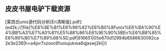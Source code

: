## 皮皮书屋电驴下载资源 

[Extending jQuery.pdf]: (ed2k://|file|Extending%20jQuery.pdf|16632657|9a673b94b6b4c39bdb936e6f5bcfe9de|h=pytcnflynhm6hzkgce23hl7a672uhlzy|/)

[JUNOS Cookbook.chm]: (ed2k://|file|JUNOS%20Cookbook.chm|1451746|b49011396065a12c525f5221e5c7e176|h=h3pdh7jsjwinbsttvvebfrl4fahaf7lh|/)

[Career Warfare.chm]: (ed2k://|file|Career%20Warfare.chm|376784|59ee27a21f95a6f953ecf9aaa970a5c4|h=qlcmr2kbl2y6npadp4uudrbisdy6l2mr|/)

[LINQ Unleashed_ for C#.pdf]: (ed2k://|file|LINQ%20Unleashed_%20for%20C%23.pdf|5755232|b0c8d0b19d675082c482e074f845d802|h=mzlkkolmhids77gzinssgifbymmaf4xm|/)

[Microsoft Windows Home Server Unleashed, Portable Documents, 2nd Edition.pdf]: (ed2k://|file|Microsoft%20Windows%20Home%20Server%20Unleashed%2C%20Portable%20Documents%2C%202nd%20Edition.pdf|23552925|bd3e28207857557ddffe49d41fe16360|h=hicgzwteummsgkisla5rag6sy5yuxnuo|/)

[Software Engineering for Games Developer.pdf]: (ed2k://|file|Software%20Engineering%20for%20Games%20Developer.pdf|24678542|ad16efa425b6d025c9fe34593d270232|h=tvc6cxvr2gzaclep2p7m6lbhfe2mx2gi|/)

[Software Abstractions, Revised Edition.pdf]: (ed2k://|file|Software%20Abstractions%2C%20Revised%20Edition.pdf|2157746|dbdb737c5123a27dff4beb9713c50c76|h=2vtj3f6gpbkhtxmpeds22gwhtdqregw4|/)

[WordPress 3 Plugin Development Essentials.pdf]: (ed2k://|file|WordPress%203%20Plugin%20Development%20Essentials.pdf|5627085|13cdfb1e19517119cd1d7dc08f842c60|h=4p7hwd2hudtpytbmr5l7osypnfdobh2i|/)

[MCITP Self-Paced Training Kit (Exam 70-646)_ Windows Server® 2008 Administrator.pdf]: (ed2k://|file|MCITP%20Self-Paced%20Training%20Kit%20%28Exam%2070-646%29_%20Windows%20Server%C2%AE%202008%20Administrator.pdf|11181743|75f26c82a0e50ec6b69fe1240e1b1dbb|h=hq777j2iuoabbejkd3zxevge5fqeydme|/)

[写给大家看的面向对象编程书(第3版).pdf]: (ed2k://|file|%E5%86%99%E7%BB%99%E5%A4%A7%E5%AE%B6%E7%9C%8B%E7%9A%84%E9%9D%A2%E5%90%91%E5%AF%B9%E8%B1%A1%E7%BC%96%E7%A8%8B%E4%B9%A6%28%E7%AC%AC3%E7%89%88%29.pdf|32312726|905ed4f31cf3b13ccc77628f64211cdb|h=5lki7c6v4aldq22vq22msgcz57gotdf5|/)

[My iPhone (covers 3G, 3Gs and 4 running iOS4), 4th Edition.pdf]: (ed2k://|file|My%20iPhone%20%28covers%203G%2C%203Gs%20and%204%20running%20iOS4%29%2C%204th%20Edition.pdf|49214878|1608a07124f3845eab94f54574d32737|h=crfjebu3kfaixxqnmucrkcame5ppefs3|/)

[R语言实战 中文版 （全4章）.pdf]: (ed2k://|file|R%E8%AF%AD%E8%A8%80%E5%AE%9E%E6%88%98%20%E4%B8%AD%E6%96%87%E7%89%88%20%EF%BC%88%E5%85%A84%E7%AB%A0%EF%BC%89.pdf|23609380|f4e451f5635dd2c486166622e7429307|h=2ejxozgy2ruohtmdvabh3tfwgzokvyjd|/)

[The Essential Guide to HTML5.pdf]: (ed2k://|file|The%20Essential%20Guide%20to%20HTML5.pdf|13041574|6fd41c46e53c715347af4b12f6d527d0|h=x4frm7pthdltl5dfjsmzpxcl6kwcmom2|/)

[SSH, The Secure Shell_ The Definitive Guide.pdf]: (ed2k://|file|SSH%2C%20The%20Secure%20Shell_%20The%20Definitive%20Guide.pdf|10218146|8b274bd5a649b0dd326971bedd2fd9cd|h=n7egrujfovnaatady7z45juiswjgqro6|/)

[失控【完整版】【中文】.pdf]: (ed2k://|file|%E5%A4%B1%E6%8E%A7%E3%80%90%E5%AE%8C%E6%95%B4%E7%89%88%E3%80%91%E3%80%90%E4%B8%AD%E6%96%87%E3%80%91.pdf|2154212|51167358c8d7d96ae537266175abebb7|h=ga4i5zltv5altvf4aypccs3qjpywbn4v|/)

[OpenSceneGraph 3 Cookbook.pdf]: (ed2k://|file|OpenSceneGraph%203%20Cookbook.pdf|6013582|37082f4feed49ccd82e003ce0b147b1b|h=xbeityjwblbp5pce3b3bujtnh6dxdfog|/)

[TeX for the Impatient.pdf]: (ed2k://|file|TeX%20for%20the%20Impatient.pdf|1421239|6ec937a723b2096de1cf4e469c50db64|h=ci7wii7ldowhyq7jhaq7kuwixhhjtuti|/)

[Sencha Touch Cookbook(2nd edition).pdf]: (ed2k://|file|Sencha%20Touch%20Cookbook%282nd%20edition%29.pdf|3015996|2ed56bd3a275f898c726f5c5414d803f|h=id77baidob7gjd2indp3gnj22gmfzsym|/)

[70-463 Implementing a Data Warehouse with Microsoft SQL Server 2012.pdf]: (ed2k://|file|70-463%20Implementing%20a%20Data%20Warehouse%20with%20Microsoft%20SQL%20Server%202012.pdf|28137654|6b9080914b8bc74f78578398ddbeea6f|h=vsir4xc76tbkyl7mn4tx6wakp5wrml7x|/)

[Practical C Programming, 3rd Edition (canonical PDF).pdf]: (ed2k://|file|Practical%20C%20Programming%2C%203rd%20Edition%20%28canonical%20PDF%29.pdf|10822626|368bd59cee7e3e1e79cb244c79b20a51|h=helvyef55fkr6nosdkyqhbjtu5t2mvl3|/)

[The Java EE 6 Tutorial, Volume II, Advanced topic.pdf]: (ed2k://|file|The%20Java%20EE%206%20Tutorial%2C%20Volume%20II%2C%20Advanced%20topic.pdf|6922044|042038253b62edbcffde3763f917521e|h=7xw6tdew4koe33d7uvvr2knayj6gwomv|/)

[Differential Equations, Dynamical Systems, and an Introduction to Chaos, Third Edition.pdf]: (ed2k://|file|Differential%20Equations%2C%20Dynamical%20Systems%2C%20and%20an%20Introduction%20to%20Chaos%2C%20Third%20Edition.pdf|6560737|cb428c65f1c56a84cfa53e38e4e4c520|h=xi5si5xvmzadxtq7ead3wmvxu5k33jby|/)

[Java EE 7 Essentials.pdf]: (ed2k://|file|Java%20EE%207%20Essentials.pdf|18977832|43259837afbbe1beeae7a0b85d18d2de|h=ortjywcawk4rz4cr2fca5s2ndhyelktc|/)

[How to Do Everything iPad.pdf]: (ed2k://|file|How%20to%20Do%20Everything%20iPad.pdf|10687539|7a847791de88fb63c6ff20c7e05e3df3|h=3rqiy5gtp3rh5muu5chqj3ddrfqoraxq|/)

[古今数学思想（二）.pdf]: (ed2k://|file|%E5%8F%A4%E4%BB%8A%E6%95%B0%E5%AD%A6%E6%80%9D%E6%83%B3%EF%BC%88%E4%BA%8C%EF%BC%89.pdf|14211397|4fc5c7e0259f8822c4893f466afe4edc|h=4d3z6kbfetk6fqnv7lxeksqxj75jie5i|/)

[nRF无线SOC单片机原理与高级应用.pdf]: (ed2k://|file|nRF%E6%97%A0%E7%BA%BFSOC%E5%8D%95%E7%89%87%E6%9C%BA%E5%8E%9F%E7%90%86%E4%B8%8E%E9%AB%98%E7%BA%A7%E5%BA%94%E7%94%A8.pdf|16954373|3374c78f706f6e800826deef9e7d3a71|h=ezjcl5sgid6sn4twusrpcykc7z6mtuqp|/)

[Unity Game Development Essentials.pdf]: (ed2k://|file|Unity%20Game%20Development%20Essentials.pdf|6943257|c11d6e08c255ea097339751747843e79|h=wi4wqnik4pc5f4ccyr6s23eeqelg22rx|/)

[Principles of Digital Image Processing_ Advanced Methods.pdf]: (ed2k://|file|Principles%20of%20Digital%20Image%20Processing_%20Advanced%20Methods.pdf|16681118|7d91cc272416f8f3b3fe79abffe4a752|h=zxoq3jh5lbgdirx5pf7e3gvmjh4rgqr4|/)

[Developing Scalable Series 40 Applications.chm]: (ed2k://|file|Developing%20Scalable%20Series%2040%20Applications.chm|9407372|066b22e3989c0c271ffc918448ca1ce4|h=xygggoip7vdtxuwri57dqxqnzdwhlgc6|/)

[沸腾十五年.pdf]: (ed2k://|file|%E6%B2%B8%E8%85%BE%E5%8D%81%E4%BA%94%E5%B9%B4.pdf|23076667|af2757248a48078dade4e774af94790b|h=p2liaf7i3mgl2pn7vkrvl2t6vqx6p35v|/)

[Unix Power Tools, 3rd Edition (PDF).pdf]: (ed2k://|file|Unix%20Power%20Tools%2C%203rd%20Edition%20%28PDF%29.pdf|10499389|6cc9fb07c0af2376f9e0f7df6439582b|h=n4cmufsyda3qlb5ztly7xgqcghwwz3up|/)

[Operating Systems_ Internals and Design Principles (7th Edition).pdf]: (ed2k://|file|Operating%20Systems_%20Internals%20and%20Design%20Principles%20%287th%20Edition%29.pdf|5007729|1d2da19bb29d3f9e6052775f5b6320c3|h=64qiavucp753qf3t6qozsx7vv6bjdseq|/)

[Multi-Core Programming.pdf]: (ed2k://|file|Multi-Core%20Programming.pdf|7217528|1f084c4b2a97b256a28b6e3bf1019db1|h=5lz2mbgfqfew6g22v2ukygtkrpsd2aff|/)

[算法导论（第三版）英文版.pdf]: (ed2k://|file|%E7%AE%97%E6%B3%95%E5%AF%BC%E8%AE%BA%EF%BC%88%E7%AC%AC%E4%B8%89%E7%89%88%EF%BC%89%E8%8B%B1%E6%96%87%E7%89%88.pdf|5648767|940575f8ac1908864637c30a416fbc7a|h=hrryteofypoztt6wvptqxmitmjhbe6rk|/)

[PHP5 and MySQL Bible.pdf]: (ed2k://|file|PHP5%20and%20MySQL%20Bible.pdf|17254345|4d6b96091dba1ba37e55427c7cb3f0b8|h=m6nm7hew2huf4hbwlecrcoezmfs4k7u6|/)

[Computers Ltd_ What They Really Can’t Do.pdf]: (ed2k://|file|Computers%20Ltd_%20What%20They%20Really%20Can%E2%80%99t%20Do.pdf|26616180|33d83eece7ec920ec508efab16fe41a4|h=yyqsso2co7oexa3doskys7ullxs4sfx4|/)

[C++ Primer (4th Edition).pdf]: (ed2k://|file|C%2B%2B%20Primer%20%284th%20Edition%29.pdf|2980574|01816022b8240f8eefedfe0f0fee890f|h=owrgimq3bxc32quxhqlcbo7ayhbehtl4|/)

[Agile Web Development with Rails (4th edition) for Rails 3.1.pdf]: (ed2k://|file|Agile%20Web%20Development%20with%20Rails%20%284th%20edition%29%20for%20Rails%203.1.pdf|7239882|8e59db9dba51171e41dbbe3fc2afafec|h=6keuxzuqecax7le3fwqotjt277c5y3rf|/)

[LIGHT AND LENS.pdf]: (ed2k://|file|LIGHT%20AND%20LENS.pdf|24356964|2dac323bf1b65e5350f23012e2947753|h=dervs4a3kp76xej2iwocv3vmwknj3y4q|/)

[A Concise Introduction to Languages and Machines.pdf]: (ed2k://|file|A%20Concise%20Introduction%20to%20Languages%20and%20Machines.pdf|7243429|7e4895dc0d9c18477469c38d0d5296bd|h=uthjntq4tw3bi6cibre3smtxpjgrbhzw|/)

[Writing Secure Code, Second Edition.pdf]: (ed2k://|file|Writing%20Secure%20Code%2C%20Second%20Edition.pdf|4922292|6538caf447409bd64fd1a5bfa098e6cd|h=47yufrpidfdh63lxv5b7niw6ynsipcj3|/)

[MySQL High Availability.pdf]: (ed2k://|file|MySQL%20High%20Availability.pdf|12839276|75f68dc9d6fd70ac242a22fe28420fbc|h=hmctq7fkvsqasjiqptwtijknjortju3y|/)

[Linux Networking Clearly Explained.pdf]: (ed2k://|file|Linux%20Networking%20Clearly%20Explained.pdf|5843425|f47b1f93789c96a3020a97acbcb51756|h=nxmfxjic53sp2mjqcch2x2bpg2hak5hw|/)

[XQuery.pdf]: (ed2k://|file|XQuery.pdf|2783970|0c022abf0d5e58ccbaee85d0aa5fb76f|h=tvytgycey5daurctznqsaw4g4yb6ctti|/)

[Accelerated C# 2008.pdf]: (ed2k://|file|Accelerated%20C%23%202008.pdf|6314672|f65ba93fae280bef754646e270cb59d1|h=4olv2xrph7iurrllv7v2mdsyuxwf2iom|/)

[C++ Primer Plus  第6版  中文版.pdf]: (ed2k://|file|C%2B%2B%20Primer%20Plus%20%20%E7%AC%AC6%E7%89%88%20%20%E4%B8%AD%E6%96%87%E7%89%88.pdf|114695|afee67dac2e16bec111046e9d12fb020|h=mujk6qwxlnetko27wz4uvp4fl3wkexhn|/)

[Exploratory Analysis of Spatial and Temporal Data_ A Systematic Approach.pdf]: (ed2k://|file|Exploratory%20Analysis%20of%20Spatial%20and%20Temporal%20Data_%20A%20Systematic%20Approach.pdf|16093470|9fa0c9dfcb528bfa16585f54ade454af|h=gp7w3aoalpskovtptnypw2s46jg4bysn|/)

[Networks and Services.pdf]: (ed2k://|file|Networks%20and%20Services.pdf|3897861|46f6a8375c008e5d408c72d3d0603f86|h=n45kn5ilcu3ixvygysmmpppvfse5o4uv|/)

[Java Development with Ant.pdf]: (ed2k://|file|Java%20Development%20with%20Ant.pdf|6857400|4c183c1c9405a1ac7d3c19f47f9ac2b8|h=a6bowvc5pu2h76b5wl7lsha6ts6yayry|/)

[Machine Learning with R.pdf]: (ed2k://|file|Machine%20Learning%20with%20R.pdf|5650531|2c48c3c2dd9c13f11b8b7c880372f4f2|h=vrken643wwm3yptw4vvwv6hmskhm3nfi|/)

[编译原理 第二版.pdf]: (ed2k://|file|%E7%BC%96%E8%AF%91%E5%8E%9F%E7%90%86%20%E7%AC%AC%E4%BA%8C%E7%89%88.pdf|25644162|a02c68f5c75c71bc7de6d25983e34d78|h=u5lvzufm5eoazwb326p3pqoh2szd2fom|/)

[Instant Messaging In Java.pdf]: (ed2k://|file|Instant%20Messaging%20In%20Java.pdf|2627421|190d920c5907dc7974b5fcca9e839e6a|h=5sqqquv7euu7d4ovc44cn7asbqdou7vt|/)

[Mastering VMware vSphere 5.pdf]: (ed2k://|file|Mastering%20VMware%20vSphere%205.pdf|22718797|b479f7f51ba8ce6021d90cd040616e02|h=xth5pn3274l2rh4pducnctomlq27hoao|/)

[Java网络高级编程.pdf]: (ed2k://|file|Java%E7%BD%91%E7%BB%9C%E9%AB%98%E7%BA%A7%E7%BC%96%E7%A8%8B.pdf|21259936|849339132dd57cbece676ab20a7d3cd6|h=rrtse7fpu5j6dkw544caq7rxjssmtuea|/)

[Wireless Sensor Networks.pdf]: (ed2k://|file|Wireless%20Sensor%20Networks.pdf|5183978|7cdc3be103aaafe6068087cb43a3dbc9|h=5t5cntuy754eiua6mro2wpjmqphe5p2e|/)

[Axure交互设计从入门到精通.pdf]: (ed2k://|file|Axure%E4%BA%A4%E4%BA%92%E8%AE%BE%E8%AE%A1%E4%BB%8E%E5%85%A5%E9%97%A8%E5%88%B0%E7%B2%BE%E9%80%9A.pdf|2079684|f2b00358406a0073e51977e8cf1aa1d3|h=kwy4hl6h7xpvxllizvkrghqrwzucmgbs|/)

[Excel PivotTables and PivotCharts_ Your visual blueprint for creating dynamic spreadsheets, 2nd Edition.pdf]: (ed2k://|file|Excel%20PivotTables%20and%20PivotCharts_%20Your%20visual%20blueprint%20for%20creating%20dynamic%20spreadsheets%2C%202nd%20Edition.pdf|30352014|67f058e68fac1468304af98a8e2c41c4|h=5g4axcr74tsk3ukmrdwpxxeqo5ekug2y|/)

[Absolute C++ 4Ed.pdf]: (ed2k://|file|Absolute%20C%2B%2B%204Ed.pdf|8881021|c72ed2e6e4e95ab6f190377246f4a0f3|h=hwc7jrapbjjf7aloajf32lw7p5w2emwh|/)

[Computer Science Programming Basics in Ruby.pdf]: (ed2k://|file|Computer%20Science%20Programming%20Basics%20in%20Ruby.pdf|5977188|37dbe60a5434a228643498a93e8148ef|h=zpusnbzkkx4dbv6f7xak6wktv7lbu7ua|/)

[Applied ASP.NET 4 in Context.pdf]: (ed2k://|file|Applied%20ASP.NET%204%20in%20Context.pdf|10366415|e81faea078c62a019477205cc17fbdba|h=ug62weweguz7fw6ogtmws4ej367okjwg|/)

[Software Systems Architecture 2nd Edition.pdf]: (ed2k://|file|Software%20Systems%20Architecture%202nd%20Edition.pdf|10967412|9368c36af07c956174fdb13e9eb32e3a|h=ektt6mb653sfdef6eb77pezzmzpzutlb|/)

[Taking Your iPod touch to the Max.pdf]: (ed2k://|file|Taking%20Your%20iPod%20touch%20to%20the%20Max.pdf|21866972|96b1c6022a045816fbcf64108a739040|h=crnolyfgngaoyqpwlxqkqibpxetjsmd6|/)

[云计算核心技术剖析.pdf]: (ed2k://|file|%E4%BA%91%E8%AE%A1%E7%AE%97%E6%A0%B8%E5%BF%83%E6%8A%80%E6%9C%AF%E5%89%96%E6%9E%90.pdf|20184351|11e2262cfa93c6432bb5a9c10826b756|h=xwl426jmea524gp7hbewrazfao6zrrq7|/)

[深入浅出python(英文版).pdf]: (ed2k://|file|%E6%B7%B1%E5%85%A5%E6%B5%85%E5%87%BApython%28%E8%8B%B1%E6%96%87%E7%89%88%29.pdf|39315336|6f62d4779199960b1daf69ff772855fc|h=bqi66r2gx3tyylc6u435j6uyn4jo6n3a|/)

[统计学原理（下）【美】.pdf]: (ed2k://|file|%E7%BB%9F%E8%AE%A1%E5%AD%A6%E5%8E%9F%E7%90%86%EF%BC%88%E4%B8%8B%EF%BC%89%E3%80%90%E7%BE%8E%E3%80%91.pdf|8601046|e863eac623fa4aadebf44ed7cc8db95d|h=byrtxrczcgv4keigd2sohevkv43wejci|/)

[Professional .NET Framework 2.0.chm]: (ed2k://|file|Professional%20.NET%20Framework%202.0.chm|3560466|d4e22722533af024fbc5d3ddf4073932|h=q7ewo37fb7xgrxkp4bba5gfwprull4mh|/)

[Introduction to Computer Science Using Python (II).pdf]: (ed2k://|file|Introduction%20to%20Computer%20Science%20Using%20Python%20%28II%29.pdf|21937771|b8b91e8488535e849a94cce2a949dd87|h=yk5yico4wdzbjkl4qidm4o4ynnv4r5x4|/)

[Motion Estimation Techniques for Digital Video Coding.pdf]: (ed2k://|file|Motion%20Estimation%20Techniques%20for%20Digital%20Video%20Coding.pdf|4531116|d216826566bd955948dcf6c0947d78cc|h=qg6yw7tzkawylchenmgsbqg6obiu6w55|/)

[Diablo 2007 The Sin War Trilogy_03-The Veiled Prophet.pdf]: (ed2k://|file|Diablo%202007%20The%20Sin%20War%20Trilogy_03-The%20Veiled%20Prophet.pdf|998045|75e0376f67242732eba06444cd2efe17|h=eh4dpgwt3fhd2qlfg2wsgf7ch3wvcejw|/)

[Practical Ruby Gems.pdf]: (ed2k://|file|Practical%20Ruby%20Gems.pdf|4135519|f651ecc5155943d64c46de1c5c610626|h=gd6vlskcz3lcwhfo5haw43detn5i6igy|/)

[The Definitive Guide to MongoDB (2nd Edition).pdf]: (ed2k://|file|The%20Definitive%20Guide%20to%20MongoDB%20%282nd%20Edition%29.pdf|5414303|8e7eafd8c5f12d846f350f1a5db2307a|h=v7vtlhpcqy6ftpee4frocmn4om64sqho|/)

[Effective C++ in an Embedded Environment.pdf]: (ed2k://|file|Effective%20C%2B%2B%20in%20an%20Embedded%20Environment.pdf|3186788|1318ecd7786c1a3665faa3c877ebe154|h=ujc5eswtsfcrxrnbbcmj6c2mo2q6hala|/)

[Crafting A Compiler.pdf]: (ed2k://|file|Crafting%20A%20Compiler.pdf|3825889|8a85dd1ce9b49934627ad1b19770f5ca|h=sgxjcdtpckjzuij7bb5zgewhswunebxy|/)

[Service Oriented Architecture_ An Integration Blueprint.pdf]: (ed2k://|file|Service%20Oriented%20Architecture_%20An%20Integration%20Blueprint.pdf|15372599|cfb2d869b56539651528e8e8628b1bd2|h=njywewpmadefi3ca5c6gvvpvnigrosuf|/)

[莱昂氏unix源代码分析[En清晰版].pdf]: (ed2k://|file|%E8%8E%B1%E6%98%82%E6%B0%8Funix%E6%BA%90%E4%BB%A3%E7%A0%81%E5%88%86%E6%9E%90%5BEn%E6%B8%85%E6%99%B0%E7%89%88%5D.pdf|816651|05e670d12994b6586630092ca2e3e236|h=a4jor7xzovc6fuoiujukwa6qjaswj2kl|/)

[Artificial Intelligence.pdf]: (ed2k://|file|Artificial%20Intelligence.pdf|4590410|9b71c2b485a49a07d1c96d09e24fee6f|h=jcm7jbybhptdeeto4ub4yxl4nmxhfesc|/)

[莱昂氏UNIX源代码分析.pdf]: (ed2k://|file|%E8%8E%B1%E6%98%82%E6%B0%8FUNIX%E6%BA%90%E4%BB%A3%E7%A0%81%E5%88%86%E6%9E%90.pdf|16202050|572d808fb512fe0c358fcc812d766cec|h=oflr74ebvwu2vvizpfalgqj4et7aqxjf|/)

[Introduction to Probability.pdf]: (ed2k://|file|Introduction%20to%20Probability.pdf|3206007|666723c6913f9e95398d1dfb85b3ed11|h=z6cybulmtrnxt27zxyvoa5wifgub73u4|/)

[Pro Oracle Application Express 4, 2nd Edition.pdf]: (ed2k://|file|Pro%20Oracle%20Application%20Express%204%2C%202nd%20Edition.pdf|29806869|8bc53b1f9af0c24c5c027c85ace7a45f|h=sictz7vaooz6rrh35jla4vd3iugklkrx|/)

[Ajax_ The Definitive Guide.chm]: (ed2k://|file|Ajax_%20The%20Definitive%20Guide.chm|9971458|b92d116c53f69fd3ba84cec10aadfc95|h=n7f2osccg4hhxhmdlosikavd4xopickw|/)

